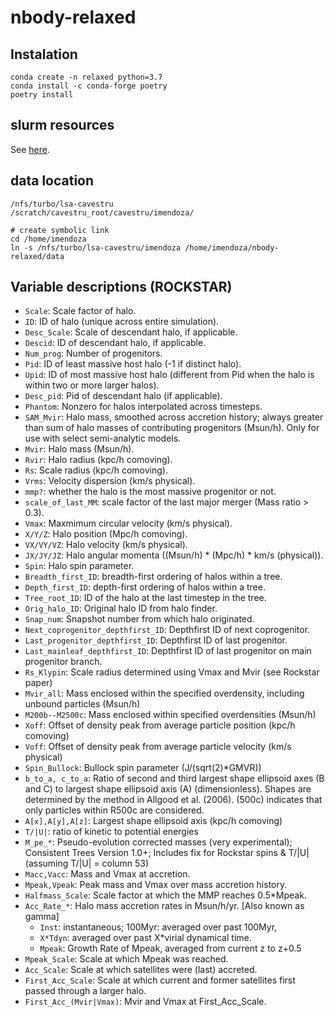 # nbody-relaxed

## Instalation

```
conda create -n relaxed python=3.7
conda install -c conda-forge poetry 
poetry install
```


## slurm resources

See [here](https://paper.dropbox.com/doc/slurm--BItc4vwhUPkv~lWVk68u0R9sAg-BiRTZcyZDW0QJsPgr0bG6).

## data location

```
/nfs/turbo/lsa-cavestru
/scratch/cavestru_root/cavestru/imendoza/

# create symbolic link
cd /home/imendoza
ln -s /nfs/turbo/lsa-cavestru/imendoza /home/imendoza/nbody-relaxed/data
```


## Variable descriptions (ROCKSTAR)

- `Scale`: Scale factor of halo.
- `ID`: ID of halo (unique across entire simulation).
- `Desc_Scale`: Scale of descendant halo, if applicable.
- `Descid`: ID of descendant halo, if applicable.
- `Num_prog`: Number of progenitors.
- `Pid`: ID of least massive host halo (-1 if distinct halo).
- `Upid`: ID of most massive host halo (different from Pid when the halo is within two or more larger halos).
- `Desc_pid`: Pid of descendant halo (if applicable).
- `Phantom`: Nonzero for halos interpolated across timesteps.
- `SAM_Mvir`: Halo mass, smoothed across accretion history; always greater than sum of halo masses of contributing progenitors (Msun/h).  Only for use with select semi-analytic models.
- `Mvir`: Halo mass (Msun/h).
- `Rvir`: Halo radius (kpc/h comoving).
- `Rs`: Scale radius (kpc/h comoving).
- `Vrms`: Velocity dispersion (km/s physical).
- `mmp?`: whether the halo is the most massive progenitor or not.
- `scale_of_last_MM`: scale factor of the last major merger (Mass ratio > 0.3).
- `Vmax`: Maxmimum circular velocity (km/s physical).
- `X/Y/Z`: Halo position (Mpc/h comoving).
- `VX/VY/VZ`: Halo velocity (km/s physical).
- `JX/JY/JZ`: Halo angular momenta ((Msun/h) * (Mpc/h) * km/s (physical)).
- `Spin`: Halo spin parameter.
- `Breadth_first_ID`: breadth-first ordering of halos within a tree.
- `Depth_first_ID`: depth-first ordering of halos within a tree.
- `Tree_root_ID`: ID of the halo at the last timestep in the tree.
- `Orig_halo_ID`: Original halo ID from halo finder.
- `Snap_num`: Snapshot number from which halo originated.
- `Next_coprogenitor_depthfirst_ID`: Depthfirst ID of next coprogenitor.
- `Last_progenitor_depthfirst_ID`: Depthfirst ID of last progenitor.
- `Last_mainleaf_depthfirst_ID`: Depthfirst ID of last progenitor on main progenitor branch.
- `Rs_Klypin`: Scale radius determined using Vmax and Mvir (see Rockstar paper)
- `Mvir_all`: Mass enclosed within the specified overdensity, including unbound particles (Msun/h)
- `M200b--M2500c`: Mass enclosed within specified overdensities (Msun/h)
- `Xoff`: Offset of density peak from average particle position (kpc/h comoving)
- `Voff`: Offset of density peak from average particle velocity (km/s physical)
- `Spin_Bullock`: Bullock spin parameter (J/(sqrt(2)*GMVR))
- `b_to_a, c_to_a`: Ratio of second and third largest shape ellipsoid axes (B and C) to largest shape ellipsoid axis (A) (dimensionless). Shapes are determined by the method in Allgood et al. (2006). (500c) indicates that only particles within R500c are considered.
- `A[x],A[y],A[z]`: Largest shape ellipsoid axis (kpc/h comoving)
- `T/|U|`: ratio of kinetic to potential energies
- `M_pe_*`: Pseudo-evolution corrected masses (very experimental); Consistent Trees Version 1.0+; Includes fix for Rockstar spins & T/|U| (assuming T/|U| = column 53)
- `Macc,Vacc`: Mass and Vmax at accretion.
- `Mpeak,Vpeak`: Peak mass and Vmax over mass accretion history.
- `Halfmass_Scale`: Scale factor at which the MMP reaches 0.5*Mpeak.
- `Acc_Rate_*`: Halo mass accretion rates in Msun/h/yr. [Also known as gamma]
    - `Inst`: instantaneous; 100Myr: averaged over past 100Myr,
    - `X*Tdyn`: averaged over past X*virial dynamical time.
    - `Mpeak`: Growth Rate of Mpeak, averaged from current z to z+0.5
- `Mpeak_Scale`: Scale at which Mpeak was reached.
- `Acc_Scale`: Scale at which satellites were (last) accreted.
- `First_Acc_Scale`: Scale at which current and former satellites first passed through a larger halo.
- `First_Acc_(Mvir|Vmax)`: Mvir and Vmax at First_Acc_Scale.
